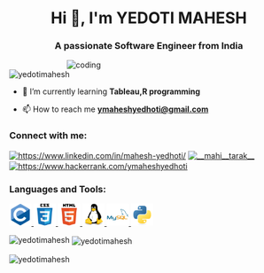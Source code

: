 <h1 align="center">Hi 👋, I'm YEDOTI MAHESH</h1>
<h3 align="center">A passionate Software Engineer from India</h3>
<img align="right" alt="coding" width="400" src="https://media0.giphy.com/media/YYW0hHizzIOrlhimPG/200w.gif?cid=82a1493btnzcorceb9fwehdyqbparswxc79rbdh4g9oce7i2&rid=200w.gif&ct=gif">

<p align="left"> <img src="https://komarev.com/ghpvc/?username=yedotimahesh&label=Profile%20views&color=0e75b6&style=flat" alt="yedotimahesh" /> </p>

- 🌱 I’m currently learning **Tableau,R programming**

- 📫 How to reach me **ymaheshyedhoti@gmail.com**

<h3 align="left">Connect with me:</h3>
<p align="left">
<a href="https://linkedin.com/in/https://www.linkedin.com/in/mahesh-yedhoti/" target="blank"><img align="center" src="https://raw.githubusercontent.com/rahuldkjain/github-profile-readme-generator/master/src/images/icons/Social/linked-in-alt.svg" alt="https://www.linkedin.com/in/mahesh-yedhoti/" height="30" width="40" /></a>
<a href="https://instagram.com/__mahi__tarak__" target="blank"><img align="center" src="https://raw.githubusercontent.com/rahuldkjain/github-profile-readme-generator/master/src/images/icons/Social/instagram.svg" alt="__mahi__tarak__" height="30" width="40" /></a>
<a href="https://www.hackerrank.com/https://www.hackerrank.com/ymaheshyedhoti" target="blank"><img align="center" src="https://raw.githubusercontent.com/rahuldkjain/github-profile-readme-generator/master/src/images/icons/Social/hackerrank.svg" alt="https://www.hackerrank.com/ymaheshyedhoti" height="30" width="40" /></a>
</p>

<h3 align="left">Languages and Tools:</h3>
<p align="left"> <a href="https://www.cprogramming.com/" target="_blank" rel="noreferrer"> <img src="https://raw.githubusercontent.com/devicons/devicon/master/icons/c/c-original.svg" alt="c" width="40" height="40"/> </a> <a href="https://www.w3schools.com/css/" target="_blank" rel="noreferrer"> <img src="https://raw.githubusercontent.com/devicons/devicon/master/icons/css3/css3-original-wordmark.svg" alt="css3" width="40" height="40"/> </a> <a href="https://www.w3.org/html/" target="_blank" rel="noreferrer"> <img src="https://raw.githubusercontent.com/devicons/devicon/master/icons/html5/html5-original-wordmark.svg" alt="html5" width="40" height="40"/> </a> <a href="https://www.linux.org/" target="_blank" rel="noreferrer"> <img src="https://raw.githubusercontent.com/devicons/devicon/master/icons/linux/linux-original.svg" alt="linux" width="40" height="40"/> </a> <a href="https://www.mysql.com/" target="_blank" rel="noreferrer"> <img src="https://raw.githubusercontent.com/devicons/devicon/master/icons/mysql/mysql-original-wordmark.svg" alt="mysql" width="40" height="40"/> </a> <a href="https://www.python.org" target="_blank" rel="noreferrer"> <img src="https://raw.githubusercontent.com/devicons/devicon/master/icons/python/python-original.svg" alt="python" width="40" height="40"/> </a> </p>

<p><img align="left" src="https://github-readme-stats.vercel.app/api/top-langs?username=yedotimahesh&show_icons=true&locale=en&layout=compact" alt="yedotimahesh" /></p>

<p>&nbsp;<img align="center" src="https://github-readme-stats.vercel.app/api?username=yedotimahesh&show_icons=true&locale=en" alt="yedotimahesh" /></p>

<p><img align="center" src="https://github-readme-streak-stats.herokuapp.com/?user=yedotimahesh&" alt="yedotimahesh" /></p>
